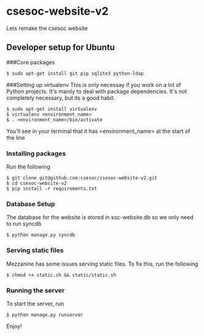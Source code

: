 csesoc-website-v2
=================

Lets remake the csesoc website

## Developer setup for Ubuntu
###Core packages
```
$ sudo apt-get install git pip sqlite3 python-ldap
```

###Setting up virtualenv
This is only necessay if you work on a lot of Python projects. It's mainly to deal with package dependencies. It's not completely necessary, but its a good habit.
```
$ sudo apt-get install virtualenv
$ virtualenv <environment_name>
$ . <environment_name>/bin/activate
```
You'll see in your terminal that it has \<environment_name\> at the start of the line

### Installing packages
Run the following
```
$ git clone git@github.com:csesoc/csesoc-website-v2.git
$ cd csesoc-website-v2
$ pip install -r requirements.txt
```

### Database Setup
The database for the website is stored in soc-website.db so we only need to run syncdb
```
$ python manage.py syncdb
```

### Serving static files
Mezzanine has some issues serving static files. To fix this, run the following
```
$ chmod +x static.sh && static/static.sh
```

### Running the server
To start the server, run
```
$ python manage.py runserver
```
Enjoy!
